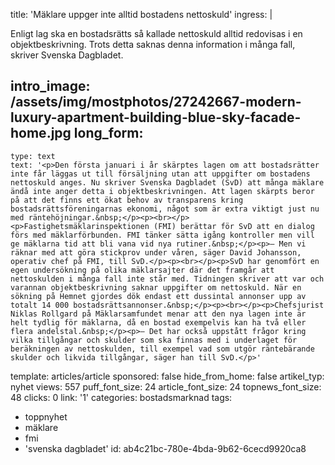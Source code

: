 title: 'Mäklare uppger inte alltid bostadens nettoskuld'
ingress: |
  <p>Enligt lag ska en bostadsrätts så kallade nettoskuld alltid redovisas i en objektbeskrivning. Trots detta saknas denna information i många fall, skriver Svenska Dagbladet.
  </p>
  
intro_image: /assets/img/mostphotos/27242667-modern-luxury-apartment-building-blue-sky-facade-home.jpg
long_form:
  -
    type: text
    text: '<p>Den första januari i år skärptes lagen om att bostadsrätter inte får läggas ut till försäljning utan att uppgifter om bostadens nettoskuld anges. Nu skriver Svenska Dagbladet (SvD) att många mäklare ändå inte anger detta i objektbeskrivningen. Att lagen skärpts beror på att det finns ett ökat behov av transparens kring bostadsrättsföreningarnas ekonomi, något som är extra viktigt just nu med räntehöjningar.&nbsp;</p><p><br></p><p>Fastighetsmäklarinspektionen (FMI) berättar för SvD att en dialog förs med mäklarförbunden. FMI tänker sätta igång kontroller men vill ge mäklarna tid att bli vana vid nya rutiner.&nbsp;</p><p>– Men vi räknar med att göra stickprov under våren, säger David Johansson, operativ chef på FMI, till SvD.</p><p><br></p><p>SvD har genomfört en egen undersökning på olika mäklarsajter där det framgår att nettoskulden i många fall inte står med. Tidningen skriver att var och varannan objektbeskrivning saknar uppgifter om nettoskuld. När en sökning på Hemnet gjordes dök endast ett dussintal annonser upp av totalt 14 000 bostadsrättsannonser.&nbsp;</p><p><br></p><p>Chefsjurist Niklas Rollgard på Mäklarsamfundet menar att den nya lagen inte är helt tydlig för mäklarna, då en bostad exempelvis kan ha två eller flera andelstal.&nbsp;</p><p>– Det har också uppstått frågor kring vilka tillgångar och skulder som ska finnas med i underlaget för beräkningen av nettoskulden, till exempel vad som utgör räntebärande skulder och likvida tillgångar, säger han till SvD.</p>'
template: articles/article
sponsored: false
hide_from_home: false
artikel_typ: nyhet
views: 557
puff_font_size: 24
article_font_size: 24
topnews_font_size: 48
clicks: 0
link: '1'
categories: bostadsmarknad
tags:
  - toppnyhet
  - mäklare
  - fmi
  - 'svenska dagbladet'
id: ab4c21bc-780e-4bda-9b62-6cecd9920ca8
